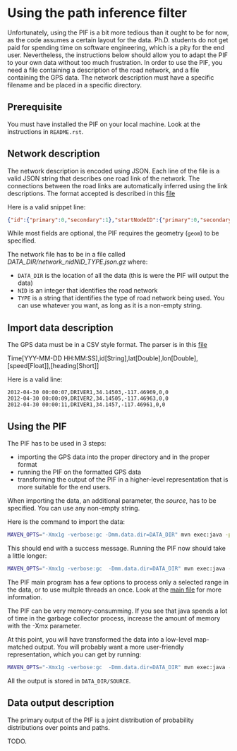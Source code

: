 
Using the path inference filter
================================

Unfortunately, using the PIF is a bit more tedious than it ought to be for now, as the code assumes a certain layout for the data.
Ph.D. students do not get paid for spending time on software engineering, which is a pity for the end user. Nevertheless, 
the instructions below should allow you to adapt the PIF to your own data without too much frustration.
In order to use the PIF, you need a file containing a description of the road network, and a file containing the GPS data. 
The network description must have a specific filename and be placed in a specific directory.

Prerequisite
-------------

You must have installed the PIF on your local machine. Look at the instructions in `README.rst`.

Network description
--------------------

The network description is encoded using JSON. 
Each line of the file is a valid JSON string that describes one road link of the network. The connections
between the road links are automatically inferred using the link descriptions.
The format accepted is described in this [file](https://github.com/calpath/open-traffic/blob/master/NETCONFIG/src/main/scala/edu/berkeley/path/bots/network/gen/GenericLinkRepresentation.scala)

Here is a valid snippet line:
```json
{"id":{"primary":0,"secondary":1},"startNodeID":{"primary":0,"secondary":1},"endNodeID":{"primary":1,"secondary":1},"geom":{"points":[{"lat":6.06186,"lon":49.83069,"srid":4326},{"lat":6.06171,"lon":49.82912,"srid":4326}]}}
```

While most fields are optional, the PIF requires the geometry (`geom`) to be specified.

The network file has to be in a file called *DATA_DIR/network_nidNID_TYPE.json.gz* where:
- `DATA_DIR` is the location of all the data (this is were the PIF will output the data)
- `NID` is an integer that identifies the road network
- `TYPE` is a string that identifies the type of road network being used. You can use whatever you want, as long as it is a non-empty
string.


Import data description
------------------------

The GPS data must be in a CSV style format. The parser is in this [file](https://github.com/calpath/open-traffic/blob/master/NETCONFIG_IO/src/main/scala/edu/berkeley/path/bots/netconfig/io/json/ImportData.scala)

 Time[YYY-MM-DD HH:MM:SS],id[String],lat[Double],lon[Double],[speed[Float]],[heading[Short]]
 
Here is a valid line:

```csv
2012-04-30 00:00:07,DRIVER1,34.14503,-117.46969,0,0
2012-04-30 00:00:09,DRIVER2,34.14505,-117.46963,0,0
2012-04-30 00:00:11,DRIVER1,34.1457,-117.46961,0,0
```

Using the PIF
--------------

The PIF has to be used in 3 steps:
- importing the GPS data into the proper directory and in the proper format
- running the PIF on the formatted GPS data
- transforming the output of the PIF in a higher-level representation that is more suitable for the end users.

When importing the data, an additional parameter, the *source*, has to be specified. You can use any non-empty string.

Here is the command to import the data:

```bash
MAVEN_OPTS="-Xmx1g -verbose:gc -Dmm.data.dir=DATA_DIR" mvn exec:java -pl NETCONFIG_IO -Dexec.mainClass="netconfig.io.json.ImportProbeData" -Dexec.args="--nid NID --feed SOURCE --file MY_INPUT_FILE.csv.gz --format csv1"
```

This should end with a success message. Running the PIF now should take a little longer:

```bash
MAVEN_OPTS="-Xmx1g -verbose:gc  -Dmm.data.dir=DATA_DIR" mvn exec:java -pl PATH_INFERENCE_IO -Dexec.mainClass="pif.run.RunPif" -Dexec.args="--nid NID --feed SOURCE --net-type TYPE"
```
The PIF main program has a few options to process only a selected range in the data, or to use multple threads an once. Look at the [main file]() for 
more information.

The PIF can be very memory-consumming. If you see that java spends a lot of time in the garbage collector process, increase the amount of memory with the -Xmx parameter.

At this point, you will have transformed the data into a low-level map-matched output. You will probably want a more user-friendly representation, which you can get by running:

```bash
MAVEN_OPTS="-Xmx1g -verbose:gc  -Dmm.data.dir=DATA_DIR" mvn exec:java -pl PATH_INFERENCE_IO -Dexec.mainClass="pif.run.MapDataGeneric" -Dexec.args="--nid NID --feed SOURCE --net-type TYPE --actions traj,tspot,routett --extended-info true"
```

All the output is stored in `DATA_DIR/SOURCE`.

Data output description
------------------------

The primary output of the PIF is a joint distribution of probability distributions over points and paths.

TODO.
